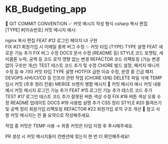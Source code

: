 # KB_Budgeting_app

📌 GIT COMMIT CONVENTION
✅ 커밋 메시지 작성 형식
csharp
복사
편집
[TYPE] #[이슈번호] 커밋 메시지
예시:

nginx
복사
편집
FEAT #12 로그인 페이지 UI 구현  
FIX #21 회원가입 시 이메일 중복 버그 수정
✨ 커밋 타입 (TYPE)
TYPE	설명
FEAT	새로운 기능 추가
FIX	버그 수정
DOCS	문서 수정 (README 등)
STYLE	코드 포맷팅, 세미콜론 누락, 공백 등 코드 로직 영향 없는 변경
REFACTOR	코드 리팩토링 (기능 변경 없이 구조만 개선)
TEST	테스트 코드 추가 및 수정
CHORE	빌드 설정, 패키지 매니저 수정 등
⚙️ 기타 커밋 타입
TYPE	설명
HOTFIX	급한 이슈 수정, 운영 중 긴급 패치
DEVOPS	서버/CI/CD 등 인프라 관련 작업 (CHORE 대체)
DELETE	파일 삭제
TEMP	임시 커밋 (추후 정리 전용)
MERGE	브랜치 병합 메시지
🧠 커밋 메시지 예시
커밋 내용	예시 커밋 메시지
로그인 기능 추가	FEAT #15 로그인 기능 추가
테스트 코드 추가	TEST #17 로그인 테스트 코드 추가
잘못된 버튼 색상 수정	FIX #18 버튼 색상 오류 수정
README 업데이트	DOCS #19 사용법 설명 추가
CSS 정리	STYLE #20 들여쓰기 및 공백 정리
회원가입 리팩토링	REFACTOR #22 회원가입 로직 구조 개선
🔖 참고 사항
커밋 메시지는 한 줄 요약으로 작성해주세요.

작업 중 커밋은 TEMP 사용 → 최종 커밋은 타입 지정 후 푸시해주세요.

PR 생성 시 커밋 메시지들이 컨벤션에 맞는지 한 번 더 확인해주세요!
